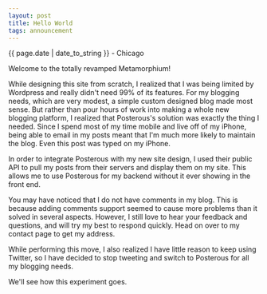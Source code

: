 ```yaml
---
layout: post
title: Hello World
tags: announcement
---
```


<p class="meta">{{ page.date | date_to_string }} - Chicago</p>

<p>Welcome to the totally revamped Metamorphium!</p>
<p>While designing this site from scratch, I realized that I was being limited by Wordpress and really didn't need 99% of its features. For my blogging needs, which are very modest, a simple custom designed blog made most sense. But rather than pour hours of work into making a whole new blogging platform, I realized that Posterous's solution was exactly the thing I needed. Since I spend most of my time mobile and live off of my iPhone, being able to email in my posts meant that I'm much more likely to maintain the blog. Even this post was typed on my iPhone.</p>
<p>In order to integrate Posterous with my new site design, I used their public API to pull my posts from their servers and display them on my site. This allows me to use Posterous for my backend without it ever showing in the front end.</p>
<p>You may have noticed that I do not have comments in my blog. This is because adding comments support seemed to cause more problems than it solved in several aspects. However, I still love to hear your feedback and questions, and will try my best to respond quickly. Head on over to my contact page to get my address.</p>
<p>While performing this move, I also realized I have little reason to keep using Twitter, so I have decided to stop tweeting and switch to Posterous for all my blogging needs.</p>
<p>We'll see how this experiment goes.</p>